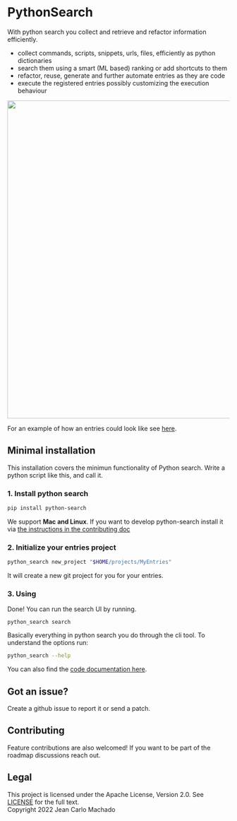 # PythonSearch

With python search you collect and retrieve and refactor information efficiently.

- collect commands, scripts, snippets, urls, files, efficiently as python dictionaries
- search them using a smart (ML based) ranking or add shortcuts to them
- refactor, reuse, generate and further automate entries as they are code
- execute the registered entries possibly customizing the execution behaviour

<img src="https://i.imgur.com/pECSsjc.gif" width="720"/>

For an example of how an entries could look like see [here](https://github.com/jeanCarloMachado/PythonSearch/blob/main/python_search/init_project/entries_main.py).

## Minimal installation

This installation covers the minimun functionality of Python search.
Write a python script like this, and call it.

### 1. Install python search

```sh
pip install python-search
```

We support **Mac and Linux**.
If you want to develop python-search install it via [the instructions in the contributing doc](CONTRIBUTING.md)

### 2. Initialize your entries project

```sh
python_search new_project "$HOME/projects/MyEntries"
```

It will create a new git project for you for your entries.

### 3. Using

Done! You can run the search UI by running.

```shell
python_search search
```

Basically everything in python search you do through the cli tool.
To understand the options run:

```sh
python_search --help
```

You can also find the [code documentation here](https://jeancarlomachado.net/PythonSearch/).

## Got an issue?

Create a github issue to report it or send a patch.

## Contributing

Feature contributions are also welcomed! If you want to be part of the roadmap discussions reach out.

## Legal

This project is licensed under the Apache License, Version 2.0. See [LICENSE](LICENSE) for the full text.\
Copyright 2022 Jean Carlo Machado

